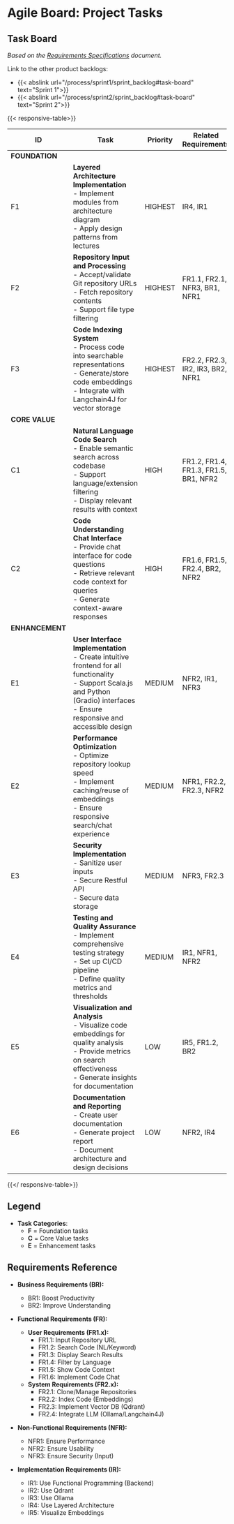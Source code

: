 <!-- trunk-ignore-all(markdownlint/MD041) -->
# Agile Board: Project Tasks

<!-- markdownlint-disable MD041 MD033 MD056 -->

## Task Board

*Based on the [Requirements Specifications](../../static/requirement-specifications.md) document.*

Link to the other product backlogs:
- {{< abslink url="/process/sprint1/sprint_backlog#task-board" text="Sprint 1">}}
- {{< abslink url="/process/sprint2/sprint_backlog#task-board" text="Sprint 2">}}


{{< responsive-table>}}

| ID              | Task                                                                                                                                                                                      | Priority | Related Requirements                  | Status | Tests | Sprint |
| --------------- | ----------------------------------------------------------------------------------------------------------------------------------------------------------------------------------------- | -------- | ------------------------------------- | ------ | ----- | ------ |
| **FOUNDATION**  |
| F1              | **Layered Architecture Implementation** <br>- Implement modules from architecture diagram<br>- Apply design patterns from lectures                                                        | HIGHEST  | IR4, IR1                              | To Do  |       |        |
| F2              | **Repository Input and Processing** <br>- Accept/validate Git repository URLs<br>- Fetch repository contents<br>- Support file type filtering                                             | HIGHEST  | FR1.1, FR2.1, NFR3, BR1, NFR1         | To Do  |       |        |
| F3              | **Code Indexing System** <br>- Process code into searchable representations<br>- Generate/store code embeddings<br>- Integrate with Langchain4J for vector storage                        | HIGHEST  | FR2.2, FR2.3, IR2, IR3, BR2, NFR1     | To Do  |       |        |
| **CORE VALUE**  |
| C1              | **Natural Language Code Search** <br>- Enable semantic search across codebase<br>- Support language/extension filtering<br>- Display relevant results with context                        | HIGH     | FR1.2, FR1.4, FR1.3, FR1.5, BR1, NFR2 | To Do  |       |        |
| C2              | **Code Understanding Chat Interface** <br>- Provide chat interface for code questions<br>- Retrieve relevant code context for queries<br>- Generate context-aware responses               | HIGH     | FR1.6, FR1.5, FR2.4, BR2, NFR2        | To Do  |       |        |
| **ENHANCEMENT** |
| E1              | **User Interface Implementation** <br>- Create intuitive frontend for all functionality<br>- Support Scala.js and Python (Gradio) interfaces<br>- Ensure responsive and accessible design | MEDIUM   | NFR2, IR1, NFR3                       | To Do  |       |        |
| E2              | **Performance Optimization** <br>- Optimize repository lookup speed<br>- Implement caching/reuse of embeddings<br>- Ensure responsive search/chat experience                              | MEDIUM   | NFR1, FR2.2, FR2.3, NFR2              | To Do  |       |        |
| E3              | **Security Implementation** <br>- Sanitize user inputs<br>- Secure Restful API<br>- Secure data storage                                                                                   | MEDIUM   | NFR3, FR2.3                           | To Do  |       |        |
| E4              | **Testing and Quality Assurance** <br>- Implement comprehensive testing strategy<br>- Set up CI/CD pipeline<br>- Define quality metrics and thresholds                                    | MEDIUM   | IR1, NFR1, NFR2                       | To Do  |       |        |
| E5              | **Visualization and Analysis** <br>- Visualize code embeddings for quality analysis<br>- Provide metrics on search effectiveness<br>- Generate insights for documentation                 | LOW      | IR5, FR1.2, BR2                       | To Do  |       |        |
| E6              | **Documentation and Reporting** <br>- Create user documentation<br>- Generate project report<br>- Document architecture and design decisions                                              | LOW      | NFR2, IR4                             | To Do  |       |        |

{{</ responsive-table>}}

## Legend
- **Task Categories**:
  - **F** = Foundation tasks
  - **C** = Core Value tasks
  - **E** = Enhancement tasks

## Requirements Reference

- **Business Requirements (BR):**
    - BR1: Boost Productivity
    - BR2: Improve Understanding

- **Functional Requirements (FR):**
    - **User Requirements (FR1.x):**
        - FR1.1: Input Repository URL
        - FR1.2: Search Code (NL/Keyword)
        - FR1.3: Display Search Results
        - FR1.4: Filter by Language
        - FR1.5: Show Code Context
        - FR1.6: Implement Code Chat
    - **System Requirements (FR2.x):**
        - FR2.1: Clone/Manage Repositories
        - FR2.2: Index Code (Embeddings)
        - FR2.3: Implement Vector DB (Qdrant)
        - FR2.4: Integrate LLM (Ollama/Langchain4J)

- **Non-Functional Requirements (NFR):**
    - NFR1: Ensure Performance
    - NFR2: Ensure Usability
    - NFR3: Ensure Security (Input)

- **Implementation Requirements (IR):**
    - IR1: Use Functional Programming (Backend)
    - IR2: Use Qdrant
    - IR3: Use Ollama
    - IR4: Use Layered Architecture
    - IR5: Visualize Embeddings
